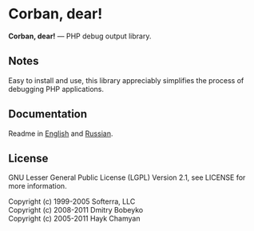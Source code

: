 Corban, dear!
=============

**Corban, dear!** — PHP debug output library. 

Notes
-----
Easy to install and use, this library appreciably simplifies the process of debugging PHP applications.

Documentation
-------------
Readme in [English](http://code.google.com/p/corban/wiki/ReadMe?wl=en) and [Russian](http://code.google.com/p/corban/wiki/ReadMe?wl=ru).

License
-------
GNU Lesser General Public License (LGPL) Version 2.1, see LICENSE for more information.

Copyright (c) 1999-2005 Softerra, LLC <br />
Copyright (c) 2008-2011 Dmitry Bobeyko <br />
Copyright (c) 2005-2011 Hayk Chamyan <br />
